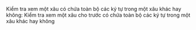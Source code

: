 Kiểm tra xem một xâu có chứa toàn bộ các ký tự trong một xâu khác hay không: Kiểm tra xem một xâu cho trước có chứa toàn bộ các ký tự trong một xâu khác hay không